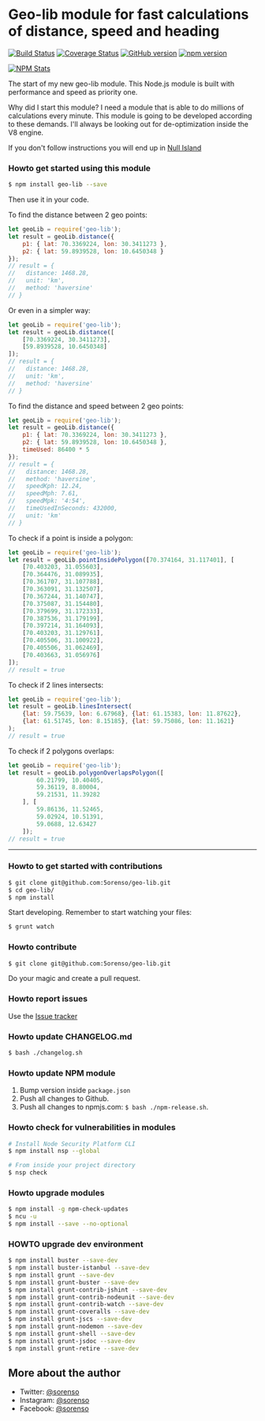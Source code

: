 # Geo-lib module for fast calculations of distance, speed and heading

[![Build Status](https://travis-ci.org/5orenso/geo-lib.svg?branch=master)](https://travis-ci.org/5orenso/geo-lib)
[![Coverage Status](https://coveralls.io/repos/github/5orenso/geo-lib/badge.svg?branch=master)](https://coveralls.io/github/5orenso/geo-lib?branch=master)
[![GitHub version](https://badge.fury.io/gh/5orenso%2Fgeo-lib.svg)](https://badge.fury.io/gh/5orenso%2Fgeo-lib)
[![npm version](https://badge.fury.io/js/geo-lib.svg)](https://badge.fury.io/js/geo-lib)

[![NPM Stats](https://nodei.co/npm/geo-lib.png?downloads=true&downloadRank=true)](https://npmjs.org/packages/geo-lib/)


The start of my new geo-lib module. This Node.js module is built with performance and speed as priority one.

Why did I start this module?
I need a module that is able to do millions of calculations every minute. This module is going to be developed
according to these demands. I'll always be looking out for de-optimization inside the V8 engine.

If you don't follow instructions you will end up in [Null Island](http://www.wsj.com/articles/if-you-cant-follow-directions-youll-end-up-on-null-island-1468422251)

### Howto get started using this module
```bash
$ npm install geo-lib --save
```

Then use it in your code.

To find the distance between 2 geo points:
```javascript
let geoLib = require('geo-lib');
let result = geoLib.distance({
    p1: { lat: 70.3369224, lon: 30.3411273 },
    p2: { lat: 59.8939528, lon: 10.6450348 }
});
// result = {
//   distance: 1468.28,
//   unit: 'km',
//   method: 'haversine'
// }
```

Or even in a simpler way:
```javascript
let geoLib = require('geo-lib');
let result = geoLib.distance([
    [70.3369224, 30.3411273],
    [59.8939528, 10.6450348]
]);
// result = {
//   distance: 1468.28,
//   unit: 'km',
//   method: 'haversine'
// }
```

To find the distance and speed between 2 geo points:
```javascript
let geoLib = require('geo-lib');
let result = geoLib.distance({
    p1: { lat: 70.3369224, lon: 30.3411273 },
    p2: { lat: 59.8939528, lon: 10.6450348 },
    timeUsed: 86400 * 5
});
// result = {
//   distance: 1468.28,
//   method: 'haversine',
//   speedKph: 12.24,
//   speedMph: 7.61,
//   speedMpk: '4:54',
//   timeUsedInSeconds: 432000,
//   unit: 'km'
// }
```

To check if a point is inside a polygon:
```javascript
let geoLib = require('geo-lib');
let result = geoLib.pointInsidePolygon([70.374164, 31.117401], [
    [70.403203, 31.055603],
    [70.364476, 31.089935],
    [70.361707, 31.107788],
    [70.363091, 31.132507],
    [70.367244, 31.140747],
    [70.375087, 31.154480],
    [70.379699, 31.172333],
    [70.387536, 31.179199],
    [70.397214, 31.164093],
    [70.403203, 31.129761],
    [70.405506, 31.100922],
    [70.405506, 31.062469],
    [70.403663, 31.056976]
]);
// result = true                               
```

To check if 2 lines intersects:
```javascript
let geoLib = require('geo-lib');
let result = geoLib.linesIntersect(
    {lat: 59.75639, lon: 6.67968}, {lat: 61.15383, lon: 11.87622},
    {lat: 61.51745, lon: 8.15185}, {lat: 59.75086, lon: 11.1621}
);
// result = true                               
```

To check if 2 polygons overlaps:
```javascript
let geoLib = require('geo-lib');
let result = geoLib.polygonOverlapsPolygon([
        60.21799, 10.40405,
        59.36119, 8.80004,
        59.21531, 11.39282
    ], [
        59.86136, 11.52465,
        59.02924, 10.51391,
        59.0688, 12.63427
    ]);
// result = true                               
```


----------

### Howto to get started with contributions
```bash
$ git clone git@github.com:5orenso/geo-lib.git
$ cd geo-lib/
$ npm install
```

Start developing. Remember to start watching your files:
```bash
$ grunt watch
```

### Howto contribute

```bash
$ git clone git@github.com:5orenso/geo-lib.git
```
Do your magic and create a pull request.


### Howto report issues
Use the [Issue tracker](https://github.com/5orenso/geo-lib/issues)


### Howto update CHANGELOG.md
```bash
$ bash ./changelog.sh
```

### Howto update NPM module

1. Bump version inside `package.json`
2. Push all changes to Github.
3. Push all changes to npmjs.com: `$ bash ./npm-release.sh`.

### Howto check for vulnerabilities in modules
```bash
# Install Node Security Platform CLI
$ npm install nsp --global  

# From inside your project directory
$ nsp check  
```

### Howto upgrade modules
```bash
$ npm install -g npm-check-updates
$ ncu -u
$ npm install --save --no-optional
```

### HOWTO upgrade dev environment
```bash
$ npm install buster --save-dev
$ npm install buster-istanbul --save-dev
$ npm install grunt --save-dev
$ npm install grunt-buster --save-dev
$ npm install grunt-contrib-jshint --save-dev
$ npm install grunt-contrib-nodeunit --save-dev
$ npm install grunt-contrib-watch --save-dev
$ npm install grunt-coveralls --save-dev
$ npm install grunt-jscs --save-dev
$ npm install grunt-nodemon --save-dev
$ npm install grunt-shell --save-dev
$ npm install grunt-jsdoc --save-dev
$ npm install grunt-retire --save-dev
```

## More about the author

- Twitter: [@sorenso](https://twitter.com/sorenso)
- Instagram: [@sorenso](https://instagram.com/sorenso)
- Facebook: [@sorenso](https://facebook.com/sorenso)
